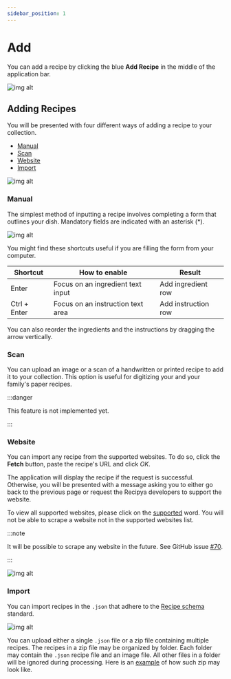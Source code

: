 ```yaml
---
sidebar_position: 1
---
```


# Add

You can add a recipe by clicking the blue **Add Recipe** in the middle of the application bar.

![img alt](/img/features/add-recipe.png)

## Adding Recipes

You will be presented with four different ways of adding a recipe to your collection.

- [Manual](#manual)
- [Scan](#scan)
- [Website](#website)
- [Import](#import)

![img alt](/img/features/add-recipe-options.png)

### Manual

The simplest method of inputting a recipe involves completing a form that outlines your dish.
Mandatory fields are indicated with an asterisk (*).

![img alt](/img/features/add-recipe-manual.png)

You might find these shortcuts useful if you are filling the form from your computer.

| Shortcut     | How to enable                     | Result              |
|--------------|-----------------------------------|---------------------|
| Enter        | Focus on an ingredient text input | Add ingredient row  |
| Ctrl + Enter | Focus on an instruction text area | Add instruction row |

You can also reorder the ingredients and the instructions by dragging the arrow vertically.

### Scan

You can upload an image or a scan of a handwritten or printed recipe to add it to your collection. 
This option is useful for digitizing your and your family's paper recipes.

:::danger

This feature is not implemented yet.

:::

### Website

You can import any recipe from the supported websites. To do so, click the **Fetch** button, 
paste the recipe's URL and click *OK*. 

The application will display the recipe if the request is successful. Otherwise, you will be 
presented with a message asking you to either go back to the previous page or request the Recipya 
developers to support the website.

To view all supported websites, please click on the <ins>supported</ins> word. You will not be able to scrape a website not in the supported websites list.

:::note

It will be possible to scrape any website in the future. See GitHub issue [#70](https://github.com/reaper47/recipya/issues/70).

:::

![img alt](/img/features/add-recipe-website.png)

### Import

You can import recipes in the `.json` that adhere to the [Recipe schema](https://schema.org/Recipe) standard. 

![img alt](/img/features/add-recipe-import.png)

You can upload either a single `.json` file or a zip file containing multiple recipes.
The recipes in a zip file may be organized by folder. Each folder may contain the `.json` recipe file and an image 
file. All other files in a folder will be ignored during processing. Here is an 
[example](https://sea.musicavis.ca/f/683b9b9a7cc84e1bac0c/?dl=1) of how such zip may look like.
